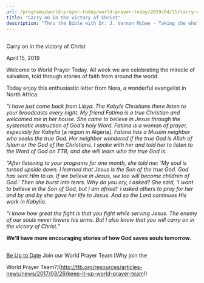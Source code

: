```yaml
---
url: /programs/world-prayer-today/world-prayer-today/2019/04/15/carry-on-in-the-victory-of-christ
title: "Carry on in the victory of Christ"
description: "Thru the Bible with Dr. J. Vernon McGee - Taking the whole Word to the whole world"
---
```







## 
 Carry on in the victory of Christ


April 15, 2019




Welcome to World Prayer Today. All week we are celebrating the miracle of salvation, told through stories of faith from around the world. 


Today enjoy this enthusiastic letter from Nora, a wonderful evangelist in North Africa. 


*“I have just come back from Libya. The Kabyle Christians there listen to your broadcasts every night. My friend Fatima is a true Christian and welcomed me in her house. She came to believe in Jesus through the systematic instruction of God’s holy Word. Fatima is a woman of prayer, especially for Kabylia* [a region in Algeria]. *Fatima has a Muslim neighbor who seeks the true God. Her neighbor wondered if the true God is Allah of Islam or the God of the Christians. I spoke with her and told her to listen to the Word of God on TTB, and she will learn who the true God is.*


*“After listening to your programs for one month, she told me: ‘My soul is turned upside down. I learned that Jesus is the Son of the true God. God has sent Him to us. If we believe in Jesus, we too will become children of God.’ Then she burst into tears. Why do you cry, I asked? She said, ‘I want to believe in the Son of God, but I am afraid!*’ *I asked others to pray for her and by and by she gave her life to Jesus. And so the Lord continues His work in Kabylia.* 


*“I know how great the fight is that you fight while serving Jesus. The enemy of our souls never lowers his arms. But I also know that you will carry on in the victory of Christ.”* 


**We’ll have more encouraging stories of how God saves souls tomorrow.** 







## 




[Be Up to Date](http://feeds.feedburner.com/WorldPrayerToday "World Prayer Today RSS Feed")
Join our World Prayer Team
[Why join the  

World Prayer Team?](http://ttb.org/resources/articles-news/news/2017/03/26/keep-it-up-world-prayer-team!)




